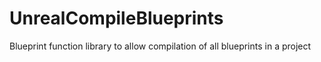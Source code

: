# UnrealCompileBlueprints
Blueprint function library to allow compilation of all blueprints in a project
